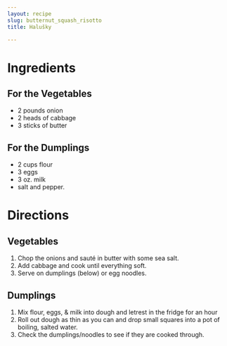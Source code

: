 ```yaml
---
layout: recipe
slug: butternut_squash_risotto
title: Halušky

---
```


# Ingredients

## For the Vegetables

- 2 pounds onion
- 2 heads of cabbage
- 3 sticks of butter

## For the Dumplings

- 2 cups flour
- 3 eggs
- 3 oz. milk
- salt and pepper.

# Directions

## Vegetables

1. Chop the onions and sauté in butter with some sea salt.
2. Add cabbage and cook until everything soft.
3. Serve on dumplings (below) or egg noodles.

## Dumplings

1. Mix flour, eggs, & milk into dough and letrest in the fridge for an hour
2. Roll out dough as thin as you can and drop small squares into a pot of boiling, salted water.
3. Check the dumplings/noodles to see if they are cooked through.